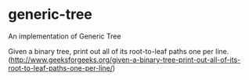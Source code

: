 generic-tree
============

An implementation of Generic Tree

Given a binary tree, print out all of its root-to-leaf paths one per line. (http://www.geeksforgeeks.org/given-a-binary-tree-print-out-all-of-its-root-to-leaf-paths-one-per-line/)